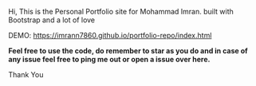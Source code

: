 Hi, This is the Personal Portfolio site for Mohammad Imran. built with Bootstrap and a lot of love

DEMO: https://imrann7860.github.io/portfolio-repo/index.html

**Feel free to use the code, do remember to star as you do and in case of any issue feel free to ping me out or open a issue over here.**

Thank You
